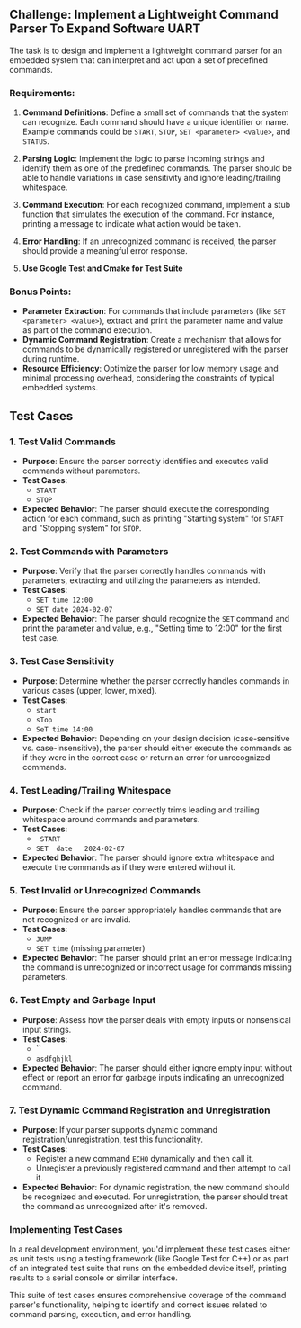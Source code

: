 ## Challenge: Implement a Lightweight Command Parser To Expand Software UART

The task is to design and implement a lightweight command parser for an embedded system that can interpret and act upon a set of predefined commands.

### Requirements:

1. **Command Definitions**: Define a small set of commands that the system can recognize. Each command should have a unique identifier or name. Example commands could be `START`, `STOP`, `SET <parameter> <value>`, and `STATUS`.

2. **Parsing Logic**: Implement the logic to parse incoming strings and identify them as one of the predefined commands. The parser should be able to handle variations in case sensitivity and ignore leading/trailing whitespace.

3. **Command Execution**: For each recognized command, implement a stub function that simulates the execution of the command. For instance, printing a message to indicate what action would be taken.

4. **Error Handling**: If an unrecognized command is received, the parser should provide a meaningful error response.

5. **Use Google Test and Cmake for Test Suite**

### Bonus Points:

- **Parameter Extraction**: For commands that include parameters (like `SET <parameter> <value>`), extract and print the parameter name and value as part of the command execution.
- **Dynamic Command Registration**: Create a mechanism that allows for commands to be dynamically registered or unregistered with the parser during runtime.
- **Resource Efficiency**: Optimize the parser for low memory usage and minimal processing overhead, considering the constraints of typical embedded systems.

## Test Cases

### 1. Test Valid Commands
- **Purpose**: Ensure the parser correctly identifies and executes valid commands without parameters.
- **Test Cases**:
    - `START`
    - `STOP`
- **Expected Behavior**: The parser should execute the corresponding action for each command, such as printing "Starting system" for `START` and "Stopping system" for `STOP`.

### 2. Test Commands with Parameters
- **Purpose**: Verify that the parser correctly handles commands with parameters, extracting and utilizing the parameters as intended.
- **Test Cases**:
    - `SET time 12:00`
    - `SET date 2024-02-07`
- **Expected Behavior**: The parser should recognize the `SET` command and print the parameter and value, e.g., "Setting time to 12:00" for the first test case.

### 3. Test Case Sensitivity
- **Purpose**: Determine whether the parser correctly handles commands in various cases (upper, lower, mixed).
- **Test Cases**:
    - `start`
    - `sTop`
    - `SeT time 14:00`
- **Expected Behavior**: Depending on your design decision (case-sensitive vs. case-insensitive), the parser should either execute the commands as if they were in the correct case or return an error for unrecognized commands.

### 4. Test Leading/Trailing Whitespace
- **Purpose**: Check if the parser correctly trims leading and trailing whitespace around commands and parameters.
- **Test Cases**:
    - `  START `
    - `SET  date   2024-02-07  `
- **Expected Behavior**: The parser should ignore extra whitespace and execute the commands as if they were entered without it.

### 5. Test Invalid or Unrecognized Commands
- **Purpose**: Ensure the parser appropriately handles commands that are not recognized or are invalid.
- **Test Cases**:
    - `JUMP`
    - `SET time` (missing parameter)
- **Expected Behavior**: The parser should print an error message indicating the command is unrecognized or incorrect usage for commands missing parameters.

### 6. Test Empty and Garbage Input
- **Purpose**: Assess how the parser deals with empty inputs or nonsensical input strings.
- **Test Cases**:
    - ``
    - `asdfghjkl`
- **Expected Behavior**: The parser should either ignore empty input without effect or report an error for garbage inputs indicating an unrecognized command.

### 7. Test Dynamic Command Registration and Unregistration
- **Purpose**: If your parser supports dynamic command registration/unregistration, test this functionality.
- **Test Cases**:
    - Register a new command `ECHO` dynamically and then call it.
    - Unregister a previously registered command and then attempt to call it.
- **Expected Behavior**: For dynamic registration, the new command should be recognized and executed. For unregistration, the parser should treat the command as unrecognized after it's removed.

### Implementing Test Cases
In a real development environment, you'd implement these test cases either as unit tests using a testing framework (like Google Test for C++) or as part of an integrated test suite that runs on the embedded device itself, printing results to a serial console or similar interface.

This suite of test cases ensures comprehensive coverage of the command parser's functionality, helping to identify and correct issues related to command parsing, execution, and error handling.

